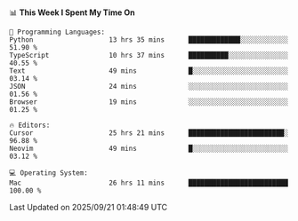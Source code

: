 <!--START_SECTION:waka-->
📊 **This Week I Spent My Time On** 

```text
💬 Programming Languages: 
Python                   13 hrs 35 mins      █████████████░░░░░░░░░░░░   51.90 % 
TypeScript               10 hrs 37 mins      ██████████░░░░░░░░░░░░░░░   40.55 % 
Text                     49 mins             █░░░░░░░░░░░░░░░░░░░░░░░░   03.14 % 
JSON                     24 mins             ░░░░░░░░░░░░░░░░░░░░░░░░░   01.56 % 
Browser                  19 mins             ░░░░░░░░░░░░░░░░░░░░░░░░░   01.25 % 

🔥 Editors: 
Cursor                   25 hrs 21 mins      ████████████████████████░   96.88 % 
Neovim                   49 mins             █░░░░░░░░░░░░░░░░░░░░░░░░   03.12 % 

💻 Operating System: 
Mac                      26 hrs 11 mins      █████████████████████████   100.00 % 
```


 Last Updated on 2025/09/21 01:48:49 UTC
<!--END_SECTION:waka-->
